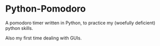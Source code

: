 # Python-Pomodoro
A pomodoro timer written in Python, to practice my (woefully deficient) python skills.

Also my first time dealing with GUIs.
